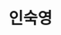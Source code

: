 ---
# Display name
title: 인숙영

# Is this the primary user of the site?
superuser: true

# Role/position
role: '전북대학교 컴퓨터인공지능학부 3학년 재학생'

# Page type
type: landing

# Make this page searchable
searchable: true

# Profile photo
image:
  filename: 'uploads/aldi-sigun-K-sdQ12jZeY-unsplash (1).jpg'
  caption: '인숙영 프로필'

# Aliases for redirects from authors/admin
aliases:
  - /authors/admin/
  - /authors/admin/index.html

# Affiliation / Organization
organizations:
  - name: 전북대학교 컴퓨터인공지능학부
    url: ''

# Interests
interests:
  - 프론트엔드 개발
  - React
  - TypeScript

# Education
education:
  courses:
    - course: 컴퓨터인공지능학부 (학사 과정)
      institution: 전북대학교
      year: 2023 ~ 현재

# Status emoji
status:
  icon: 🐥

# Short bio
bio: 저의 주요 관심사는 프론트엔드 개발, 특히 React와 TypeScript입니다.

social:
  - icon: github
    icon_pack: fab
    link: https://github.com/abc202313746
  - icon: instagram
    icon_pack: fab
    link: https://www.instagram.com/insookyoung/
  - icon: envelope
    icon_pack: fas
    link: mailto:isy0110@jbnu.ac.kr
  - icon: linkedin
    icon_pack: fab
    link: https://www.linkedin.com/in/sookyoung-in
  - icon: youtube
    icon_pack: fab
    link: https://www.youtube.com
  - icon: facebook
    icon_pack: fab
    link: https://www.facebook.com
  - icon: twitter
    icon_pack: fab
    link: https://twitter.com
  - icon: file-pdf
    icon_pack: fas
    link: /uploads/resume.pdf

sections:
  - block: hero
    content:
      title: "인숙영"
      subtitle: "전북대학교 컴퓨터인공지능학부 3학년 재학생"
      text: |
        <div class="justify-text">
        안녕하세요, 인숙영입니다. 전북대학교 컴퓨터인공지능학부에서 3학년으로 재학 중이며, 프론트엔드 개발에 특별한 관심을 가지고 있습니다.
        
        주요 관심 분야는 React와 TypeScript를 활용한 현대적인 웹 개발이며, 사용자에게 도움이 되는 웹 경험을 만드는 것이 저의 목표입니다.
        </div>

        <div class="mt-4">
          <a href="https://github.com/abc202313746" class="btn btn-outline-primary me-2" target="_blank">
            <i class="fab fa-github me-1"></i>GitHub
          </a>
          <a href="https://www.instagram.com/insookyoung/" class="btn btn-outline-primary me-2" target="_blank">
            <i class="fab fa-instagram me-1"></i>Instagram
          </a>
          <a href="mailto:isy0110@jbnu.ac.kr" class="btn btn-outline-primary me-2">
            <i class="fas fa-envelope me-1"></i>이메일
          </a>
          <a href="/uploads/resume.pdf" class="btn btn-primary" target="_blank">
            <i class="fas fa-download me-1"></i>이력서 다운로드
          </a>
        </div>
    design:
      background:
        gradient_start: '#4f46e5'
        gradient_end: '#7c3aed'
        text_color_light: true
      spacing:
        padding: ['80px', '0', '80px', '0']
---
